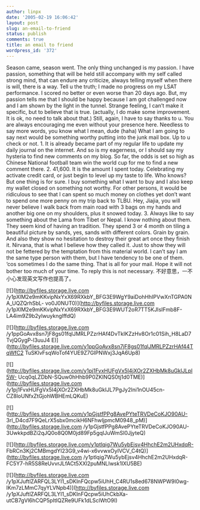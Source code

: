 ```yaml
---
author: linpx
date: '2005-02-19 16:06:42'
layout: post
slug: an-email-to-friend
status: publish
comments: true
title: an email to friend
wordpress_id: '372'
---
```


Season came, season went. The only thing unchanged is my passion. I have
passion, something that will be held still accompany with my self called
strong mind, that can endure any criticize, always telling myself when there
is will, there is a way. Tell u the truth; I made no progress on my LSAT
performance. I scored no better or even worse than 20 days ago. But, my
passion tells me that I should be happy because I am got challenged now and I
am shown by the light in the tunnel. Strange feeling, I can’t make it
specific, but to believe that is true. (actually, I do make some improvement.
It is ok, no need to talk about that.) Still, again, I have to say thanks to
u. You are always encouraging me even without your presence here. Needless to
say more words, you know what I mean, dude (haha) What I am going to say next
would be something worthy putting into the junk mail box. Up to u check or
not. 1. It is already became part of my regular life to update my daily
journal on the internet. And so is my eagerness, or I should say my hysteria
to find new comments on my blog. So far, the odds is set so high as Chinese
National football team win the world cup for me to find a new comment there.
2. 41,600. It is the amount I spent today. Celebrating my activate credit
card, or just begin to level up my taste to life. Who knows? But one thing is
for sure. I buy something what I want to buy and I also keep my wallet closed
on something not worthy. For other persons, it would be ridiculous to see that
I can spent so much money on clothes yet don’t want to spend one more penny on
my trip back to TLBU. Hey, Jiajia, you will never believe I walk back from
main road with 3 bags on my hands and another big one on my shoulders, plus it
snowed today. 3. Always like to say something about the Lama from Tibet or
Nepal. I know nothing about them. They seem kind of having an tradition. They
spend 3 or 4 month on tiling a beautiful picture by sands, yes, sands with
different colors. Grain by grain. And also they show no hesitation to destroy
their great art once they finish it. Nirvana, that is what I believe how they
called it. Just to show they will not be fettered by the temptation from this
material world. I can’t say I am the same type person with them, but I have
tendency to be one of them. ‘cos sometimes I do the same thing. That is all
for your mail. Hope it will not bother too much of your time. To reply this is
not necessary. 不好意思，一不小心发现英文写作也提高了。

[![](http://byfiles.storage.live.com
/y1pXlM2e9mKKvipNxYxX69RXkbY_BFG3E9WgY9aiDohHhIPVwXnTGPA0NA_UQZQrhSbL-
vo0J0NUT0)](http://byfiles.storage.live.com
/y1pXlM2e9mKKvipNxYxX69RXkbY_BFG3E9WUT2oR7TT5KJIsIFmb8F-
LA4im9Z9b2ylwuyknglffdQ)

[![](http://byfiles.storage.live.com
/y1ppGoAvx8sn7jF8gs01fqlJMRLPZzrHAf4DvTkIKZzHv8Or1c01Sih_H8LaD7TvjQGygP-l3uuJ4
E)](http://byfiles.storage.live.com/y1ppGoAvx8sn7jF8gs01fqlJMRLPZzrHAf44TqWfC2
TuSKlvFsqWoTof4YUE9Z7GIPNWxj3JqA6Up8)

[![](http://byfiles.storage.live.com/y1pj1FvxHUFgVx5I4jXOr2ZXHbMk8uGkIJLpl5W-
Ucq0qLZDbN-SQuw0hHhb9P0ZKlNQS0tj1d0TME)](http://byfiles.storage.live.com
/y1pj1FvxHUFgVx5I4jXOr2ZXHbMk8uGkIJL7PgJy2Ini1nOU45cn-
CZ8loUNfxZtGjohWBHEmLQKuE)

[![](http://byfiles.storage.live.com/y1pGjstfPPg8AvePYteTRVDeCoKJO90AU-
3rl_D4cd7F9QeLrX5sbx0mcikH6NFhwljpmcM0948_pM)](http://byfiles.storage.live.com
/y1pGjstfPPg8AvePYteTRVDeCoKJO90AU-
3UwkkpdBZi2qJQ0o8Q0M0jd89Fp5gqIJuWmSI0JjyteQ)

[![](http://byfiles.storage.live.com/y1ptlqig7Wu5ybEjsv4HhchE2m2UHxdqR-
FbRCn3Kj2CMBmgdYI23G9_v4wi-x6vvwxOyIVCV_C4tQ)](http://byfiles.storage.live.com
/y1ptlqig7Wu5ybEjsv4HhchE2m2UHxdqR-
FC5Y7-hR5S8ReUvvrJLfACt5XXl2puMNLIwsk1lXU5BE)

[![](http://byfiles.storage.live.com
/y1pXJuftlZARFQL3LYI1_sDKlnFQcpw5iUhH_C4RU1s8ed678NWPW9l0wg-
IKm7zLMmC7qyYLVNpb4)](http://byfiles.storage.live.com
/y1pXJuftlZARFQL3LYI1_sDKlnFQcpw5iUhCkbXa-
utCB7gVl6hCQP5pItIQZRe9UFk1dLSclWtO9I)

